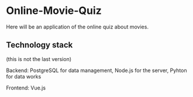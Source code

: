 # Online-Movie-Quiz

Here will be an application of the online quiz about movies.

## Technology stack
(this is not the last version)

Backend: PostgreSQL for data management, Node.js for the server, Pyhton for data works

Frontend: Vue.js
